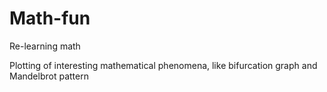 # Math-fun
Re-learning math

Plotting of interesting mathematical phenomena, like bifurcation graph and Mandelbrot pattern
